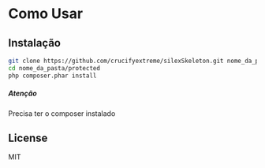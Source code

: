 Como Usar
=========


Instalação
--------------

```sh
git clone https://github.com/crucifyextreme/silexSkeleton.git nome_da_pasta
cd nome_da_pasta/protected
php composer.phar install

```

##### Atenção
Precisa ter o composer instalado


License
----

MIT
